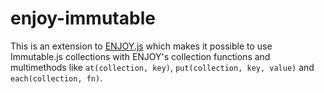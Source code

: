 # enjoy-immutable

This is an extension to [ENJOY.js](https://github.com/iiyo/ENJOY.js) which makes it possible to use Immutable.js collections
with ENJOY's collection functions and multimethods like `at(collection, key)`, `put(collection, key, value)` and `each(collection, fn)`.

